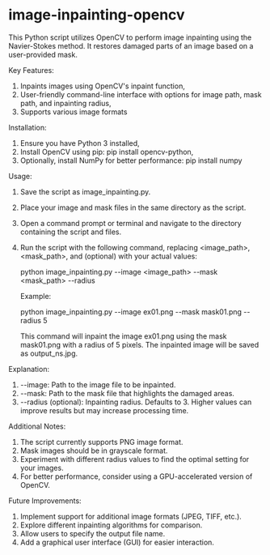 # image-inpainting-opencv

This Python script utilizes OpenCV to perform image inpainting using the Navier-Stokes method. It restores damaged parts of an image based on a user-provided mask.


Key Features:

1. Inpaints images using OpenCV's inpaint function,
2. User-friendly command-line interface with options for image path, mask path, and inpainting radius,
3. Supports various image formats


Installation:

1. Ensure you have Python 3 installed,
2. Install OpenCV using pip: pip install opencv-python,
3. Optionally, install NumPy for better performance: pip install numpy


Usage:

1. Save the script as image_inpainting.py.
2. Place your image and mask files in the same directory as the script.
3. Open a command prompt or terminal and navigate to the directory containing the script and files.
4. Run the script with the following command, replacing <image_path>, <mask_path>, and <radius> (optional) with your actual values:

    python image_inpainting.py --image <image_path> --mask <mask_path> --radius <radius>

    Example:

    python image_inpainting.py --image ex01.png --mask mask01.png --radius 5

    This command will inpaint the image ex01.png using the mask mask01.png with a radius of 5 pixels. The inpainted image        will be saved as output_ns.jpg.


Explanation:

1. --image: Path to the image file to be inpainted.
2. --mask: Path to the mask file that highlights the damaged areas.
3. --radius (optional): Inpainting radius. Defaults to 3. Higher values can improve results but may increase processing time.

Additional Notes:
1. The script currently supports PNG image format.
2. Mask images should be in grayscale format.
3. Experiment with different radius values to find the optimal setting for your images.
4. For better performance, consider using a GPU-accelerated version of OpenCV.


Future Improvements:
1. Implement support for additional image formats (JPEG, TIFF, etc.).
2. Explore different inpainting algorithms for comparison.
3. Allow users to specify the output file name.
4. Add a graphical user interface (GUI) for easier interaction.
